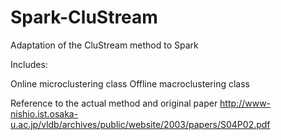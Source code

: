 # Spark-CluStream

Adaptation of the CluStream method to Spark

Includes:

Online microclustering class
Offline macroclustering class

Reference to the actual method and original paper
http://www-nishio.ist.osaka-u.ac.jp/vldb/archives/public/website/2003/papers/S04P02.pdf
